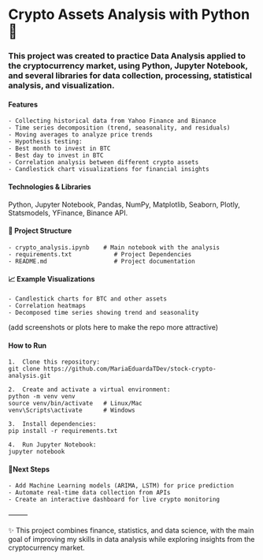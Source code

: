 # Crypto Assets Analysis with Python 🐍

### This project was created to practice Data Analysis applied to the cryptocurrency market, using Python, Jupyter Notebook, and several libraries for data collection, processing, statistical analysis, and visualization.




#### Features
	- Collecting historical data from Yahoo Finance and Binance
	- Time series decomposition (trend, seasonality, and residuals)
	- Moving averages to analyze price trends
	- Hypothesis testing:
	- Best month to invest in BTC
	- Best day to invest in BTC
	- Correlation analysis between different crypto assets
	- Candlestick chart visualizations for financial insights



#### Technologies & Libraries
Python, Jupyter Notebook, Pandas, NumPy, Matplotlib, Seaborn, Plotly, Statsmodels, YFinance, Binance API.



#### 📂 Project Structure
	- crypto_analysis.ipynb    # Main notebook with the analysis
	- requirements.txt            # Project Dependencies
	- README.md                   # Project documentation



#### 📈 Example Visualizations
	- Candlestick charts for BTC and other assets
	- Correlation heatmaps
	- Decomposed time series showing trend and seasonality

(add screenshots or plots here to make the repo more attractive)



#### How to Run
	1.	Clone this repository:
    git clone https://github.com/MariaEduardaTDev/stock-crypto-analysis.git

	2.	Create and activate a virtual environment:
    python -m venv venv
    source venv/bin/activate   # Linux/Mac  
    venv\Scripts\activate      # Windows
  	
	3.	Install dependencies:
    pip install -r requirements.txt

	4.	Run Jupyter Notebook:
    jupyter notebook



#### 📌Next Steps
	- Add Machine Learning models (ARIMA, LSTM) for price prediction
	- Automate real-time data collection from APIs
	- Create an interactive dashboard for live crypto monitoring

⸻

✨ This project combines finance, statistics, and data science, with the main goal of improving my skills in data analysis while exploring insights from the cryptocurrency market.
   
